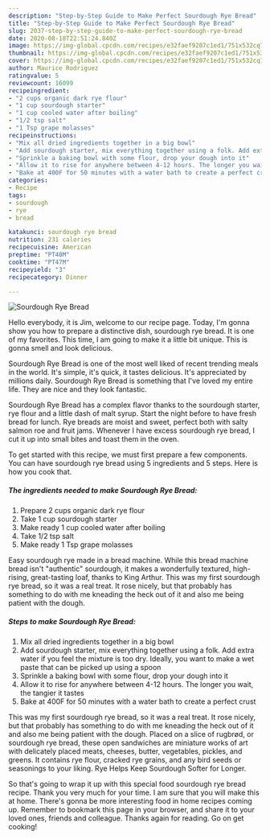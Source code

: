 ```yaml
---
description: "Step-by-Step Guide to Make Perfect Sourdough Rye Bread"
title: "Step-by-Step Guide to Make Perfect Sourdough Rye Bread"
slug: 2037-step-by-step-guide-to-make-perfect-sourdough-rye-bread
date: 2020-08-18T22:51:24.840Z
image: https://img-global.cpcdn.com/recipes/e32faef9207c1ed1/751x532cq70/sourdough-rye-bread-recipe-main-photo.jpg
thumbnail: https://img-global.cpcdn.com/recipes/e32faef9207c1ed1/751x532cq70/sourdough-rye-bread-recipe-main-photo.jpg
cover: https://img-global.cpcdn.com/recipes/e32faef9207c1ed1/751x532cq70/sourdough-rye-bread-recipe-main-photo.jpg
author: Maurice Rodriguez
ratingvalue: 5
reviewcount: 16099
recipeingredient:
- "2 cups organic dark rye flour"
- "1 cup sourdough starter"
- "1 cup cooled water after boiling"
- "1/2 tsp salt"
- "1 Tsp grape molasses"
recipeinstructions:
- "Mix all dried ingredients together in a big bowl"
- "Add sourdough starter, mix everything together using a folk. Add extra water if you feel the mixture is too dry. Ideally, you want to make a wet paste that can be picked up using a spoon"
- "Sprinkle a baking bowl with some flour, drop your dough into it"
- "Allow it to rise for anywhere between 4-12 hours. The longer you wait, the tangier it tastes"
- "Bake at 400F for 50 minutes with a water bath to create a perfect crust"
categories:
- Recipe
tags:
- sourdough
- rye
- bread

katakunci: sourdough rye bread 
nutrition: 231 calories
recipecuisine: American
preptime: "PT40M"
cooktime: "PT47M"
recipeyield: "3"
recipecategory: Dinner

---
```



![Sourdough Rye Bread](https://img-global.cpcdn.com/recipes/e32faef9207c1ed1/751x532cq70/sourdough-rye-bread-recipe-main-photo.jpg)

Hello everybody, it is Jim, welcome to our recipe page. Today, I'm gonna show you how to prepare a distinctive dish, sourdough rye bread. It is one of my favorites. This time, I am going to make it a little bit unique. This is gonna smell and look delicious.

Sourdough Rye Bread is one of the most well liked of recent trending meals in the world. It's simple, it's quick, it tastes delicious. It's appreciated by millions daily. Sourdough Rye Bread is something that I've loved my entire life. They are nice and they look fantastic.

Sourdough Rye Bread has a complex flavor thanks to the sourdough starter, rye flour and a little dash of malt syrup. Start the night before to have fresh bread for lunch. Rye breads are moist and sweet, perfect both with salty salmon roe and fruit jams. Whenever I have excess sourdough rye bread, I cut it up into small bites and toast them in the oven.


To get started with this recipe, we must first prepare a few components. You can have sourdough rye bread using 5 ingredients and 5 steps. Here is how you cook that.

<!--inarticleads1-->

##### The ingredients needed to make Sourdough Rye Bread:

1. Prepare 2 cups organic dark rye flour
1. Take 1 cup sourdough starter
1. Make ready 1 cup cooled water after boiling
1. Take 1/2 tsp salt
1. Make ready 1 Tsp grape molasses


Easy sourdough rye made in a bread machine. While this bread machine bread isn&#39;t &#34;authentic&#34; sourdough, it makes a wonderfully textured, high-rising, great-tasting loaf, thanks to King Arthur. This was my first sourdough rye bread, so it was a real treat. It rose nicely, but that probably has something to do with me kneading the heck out of it and also me being patient with the dough. 

<!--inarticleads2-->

##### Steps to make Sourdough Rye Bread:

1. Mix all dried ingredients together in a big bowl
1. Add sourdough starter, mix everything together using a folk. Add extra water if you feel the mixture is too dry. Ideally, you want to make a wet paste that can be picked up using a spoon
1. Sprinkle a baking bowl with some flour, drop your dough into it
1. Allow it to rise for anywhere between 4-12 hours. The longer you wait, the tangier it tastes
1. Bake at 400F for 50 minutes with a water bath to create a perfect crust


This was my first sourdough rye bread, so it was a real treat. It rose nicely, but that probably has something to do with me kneading the heck out of it and also me being patient with the dough. Placed on a slice of rugbrød, or sourdough rye bread, these open sandwiches are miniature works of art with delicately placed meats, cheeses, butter, vegetables, pickles, and greens. It contains rye flour, cracked rye grains, and any bird seeds or seasonings to your liking. Rye Helps Keep Sourdough Softer for Longer. 

So that's going to wrap it up with this special food sourdough rye bread recipe. Thank you very much for your time. I am sure that you will make this at home. There's gonna be more interesting food in home recipes coming up. Remember to bookmark this page in your browser, and share it to your loved ones, friends and colleague. Thanks again for reading. Go on get cooking!
